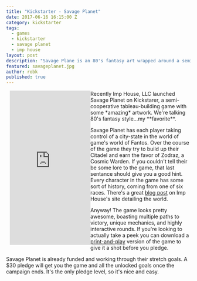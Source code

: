 ```yaml
---
title: "Kickstarter - Savage Planet"
date: 2017-06-16 16:15:00 Z
category: kickstarter
tags:
  - games
  - kickstarter
  - savage planet
  - imp house
layout: post
description: "Savage Plane is an 80's fantasy art wrapped around a semi-cooperative card game. It looks awesome."
featured: savageplanet.jpg                                                    
author: robk
published: true
---
```


<iframe style="float:left; margin-left: 10px;" src="https://www.kickstarter.com/projects/imphouse/savage-planet-the-fate-of-fantos/widget/card.html?v=2" width="220" height="420" frameborder="0" scrolling="no"></iframe>
Recently Imp House, LLC launched Savage Planet on Kickstarer, a semi-cooperative tableau-building game with some *amazing* artwork. We're talking 80's fantasy style...my **favorite**. 

Savage Planet has each player taking control of a city-state in the world of game's world of Fantos. Over the course of the game they try to build up their Citadel and earn the favor of Zodraz, a Cosmic Warden. If you couldn't tell their be some lore to the game, that last sentance should give you a good hint. Every character in the game has some sort of history, coming from one of six races. There's a great [blog post](http://www.imphouse.com/savage-planet-design-log-welcome-to-fantos-2/) on Imp House's site detailing the world.

Anyway! The game looks pretty awesome, boasting multiple paths to victory, unique mechanics, and highly interactive rounds. If you're looking to actually take a peek you can download a [print-and-play](https://www.dropbox.com/s/8ph4f4s9hdntzhy/SP_FOF_PNP.zip?dl=0) version of the game to give it a shot before you pledge.

Savage Planet is already funded and working through their stretch goals. A $30 pledge will get you the game and all the unlocked goals once the campaign ends. It's the only pledge level, so it's nice and easy. 